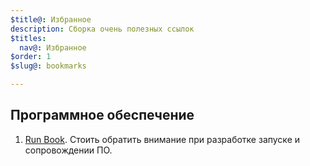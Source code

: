 ```yaml
---
$title@: Избранное
description: Сборка очень полезных ссылок
$titles:
  nav@: Избранное
$order: 1
$slug@: bookmarks

---
```


## Программное обеспечение
1. [Run Book](https://github.com/SkeltonThatcher/run-book-template/blob/master/run-book-template.md). Стоить обратить внимание при разработке запуске и сопровождении ПО.
